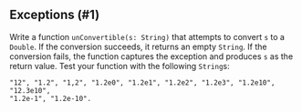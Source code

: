 ## Exceptions (#1)

Write a function `unConvertible(s: String)` that attempts to convert `s` to a
`Double`. If the conversion succeeds, it returns an empty `String`. If the
conversion fails, the function captures the exception and produces `s` as the
return value. Test your function with the following `String`s:

```
"12", "1.2", "1,2", "1.2e0", "1.2e1", "1.2e2", "1.2e3", "1.2e10", "12.3e10",
"1.2e-1", "1.2e-10".
```